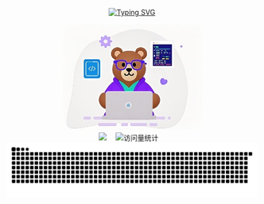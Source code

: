 <div align="center">

  <!-- dynamic typing effect 动态打字效果 -->

  [![Typing SVG](https://readme-typing-svg.demolab.com?font=Fira+Code&pause=1000&width=435&lines=hello%EF%BC%8Cmuxiaoxiong;小熊同学今天也要开心!&center=true&size=27)](https://git.io/typing-svg)

  <!-- 一只小熊 -->
  <picture>
    <img alt="a bear" src="https://github.com/muxiaoxiong/muxiaoxiong/blob/main/assets/p1.jpg">
  </picture>

  <!-- profile logo 个人资料徽标 -->
  <div>
    <a href="https://www.zhihu.com/people/muxiaoxiong/"><img src="https://img.shields.io/badge/Zhihu-知乎-blue" /></a>&emsp;
    <!-- visitor -->
    <img src="https://komarev.com/ghpvc/?username=muxiaoxiong&label=Views&color=orange&style=flat" alt="访问量统计" />&emsp;
  </div>

  <picture>
  <source media="(prefers-color-scheme: dark)" srcset="https://github.com/muxiaoxiong/muxiaoxiong/blob/output/github-contribution-grid-snake-dark.svg">
  <source media="(prefers-color-scheme: light)" srcset="https://github.com/muxiaoxiong/muxiaoxiong/blob/output/github-contribution-grid-snake.svg">
  <img alt="github contribution grid snake animation" src="https://github.com/muxiaoxiong/muxiaoxiong/blob/output/github-contribution-grid-snake.svg">
 </picture>

</div>
